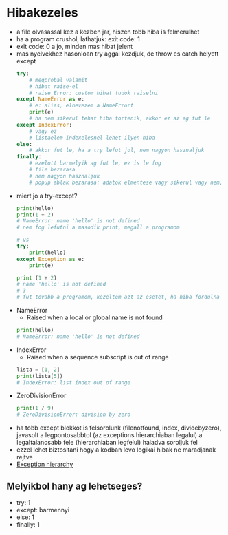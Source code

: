 # Hibakezeles

- a file olvasassal kez a kezben jar, hiszen tobb hiba is felmerulhet
- ha a program crushol, lathatjuk: exit code: 1
- exit code: 0 a jo, minden mas hibat jelent
- mas nyelvekhez hasonloan try aggal kezdjuk, de throw es catch helyett except
  ```py
  try:
      # megprobal valamit
      # hibat raise-el
      # raise Error: custom hibat tudok raiselni
  except NameError as e:
      # e: alias, elnevezem a NameErrort
      print(e)
      # ha nem sikerul tehat hiba tortenik, akkor ez az ag fut le
  except IndexError:
      # vagy ez
      # listaelem indexelesnel lehet ilyen hiba
  else:
      # akkor fut le, ha a try lefut jol, nem nagyon hasznaljuk
  finally:
      # ezelott barmelyik ag fut le, ez is le fog
      # file bezarasa
      # nem nagyon hasznaljuk
      # popup ablak bezarasa: adatok elmentese vagy sikerul vagy nem, zard be
  ```
- miert jo a try-except?
  ```py
  print(hello)
  print(1 + 2)
  # NameError: name 'hello' is not defined
  # nem fog lefutni a masodik print, megall a programom

  # vs
  try:
      print(hello)
  except Exception as e:
      print(e)

  print (1 + 2)
  # name 'hello' is not defined
  # 3
  # fut tovabb a programom, kezeltem azt az esetet, ha hiba fordulna elo
  ```
- NameError
  - Raised when a local or global name is not found
  ```py
  print(hello)
  # NameError: name 'hello' is not defined
  ```
- IndexError
  - Raised when a sequence subscript is out of range
  ```py
  lista = [1, 2]
  print(lista[5])
  # IndexError: list index out of range
  ```
- ZeroDivisionError
    ```py
  print(1 / 9)
  # ZeroDivisionError: division by zero
  ```
- ha tobb except blokkot is felsorolunk (filenotfound, index, dividebyzero),
  javasolt a legpontosabbtol (az exceptions hierarchiaban legalul) a
  legaltalanosabb fele (hierarchiaban legfelul) haladva soroljuk fel
- ezzel lehet biztositani hogy a kodban levo logikai hibak ne maradjanak rejtve
- [Exception hierarchy](https://docs.python.org/3/library/exceptions.html#exception-hierarchy)

## Melyikbol hany ag lehetseges?

- try: 1
- except: barmennyi
- else: 1
- finally: 1
